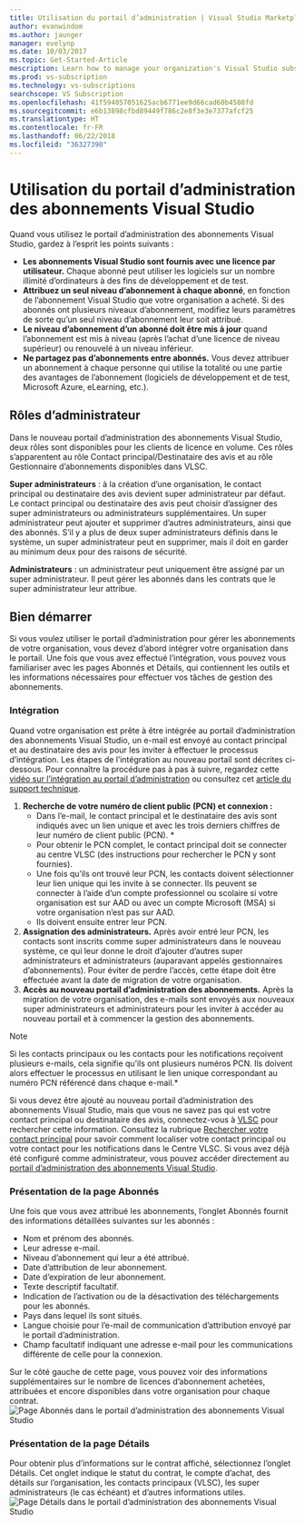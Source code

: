```yaml
---
title: Utilisation du portail d’administration | Visual Studio Marketplace
author: evanwindom
ms.author: jaunger
manager: evelynp
ms.date: 10/03/2017
ms.topic: Get-Started-Article
mescription: Learn how to manage your organization's Visual Studio subscriptions with the Administrator Portal.
ms.prod: vs-subscription
ms.technology: vs-subscriptions
searchscope: VS Subscription
ms.openlocfilehash: 41f594057051625acb6771ee9d66cad60b4508fd
ms.sourcegitcommit: e6b13898cfbd89449f786c2e8f3e3e7377afcf25
ms.translationtype: HT
ms.contentlocale: fr-FR
ms.lasthandoff: 06/22/2018
ms.locfileid: "36327390"
---
```

#  <a name="using-the-visual-studio-subscriptions-administrator-portal"></a>Utilisation du portail d’administration des abonnements Visual Studio

Quand vous utilisez le portail d’administration des abonnements Visual Studio, gardez à l’esprit les points suivants :
 
- **Les abonnements Visual Studio sont fournis avec une licence par utilisateur.** Chaque abonné peut utiliser les logiciels sur un nombre illimité d’ordinateurs à des fins de développement et de test. 
- **Attribuez un seul niveau d’abonnement à chaque abonné**, en fonction de l’abonnement Visual Studio que votre organisation a acheté. Si des abonnés ont plusieurs niveaux d’abonnement, modifiez leurs paramètres de sorte qu’un seul niveau d’abonnement leur soit attribué. 
- **Le niveau d’abonnement d’un abonné doit être mis à jour** quand l’abonnement est mis à niveau (après l’achat d’une licence de niveau supérieur) ou renouvelé à un niveau inférieur. 
- **Ne partagez pas d’abonnements entre abonnés.** Vous devez attribuer un abonnement à chaque personne qui utilise la totalité ou une partie des avantages de l’abonnement (logiciels de développement et de test, Microsoft Azure, eLearning, etc.). 

## <a name="adminstrator-roles"></a>Rôles d’administrateur

Dans le nouveau portail d’administration des abonnements Visual Studio, deux rôles sont disponibles pour les clients de licence en volume. Ces rôles s’apparentent au rôle Contact principal/Destinataire des avis et au rôle Gestionnaire d’abonnements disponibles dans VLSC. 

**Super administrateurs** : à la création d’une organisation, le contact principal ou destinataire des avis devient super administrateur par défaut. Le contact principal ou destinataire des avis peut choisir d’assigner des super administrateurs ou administrateurs supplémentaires. Un super administrateur peut ajouter et supprimer d’autres administrateurs, ainsi que des abonnés. S’il y a plus de deux super administrateurs définis dans le système, un super administrateur peut en supprimer, mais il doit en garder au minimum deux pour des raisons de sécurité. 

**Administrateurs** : un administrateur peut uniquement être assigné par un super administrateur. Il peut gérer les abonnés dans les contrats que le super administrateur leur attribue. 

## <a name="getting-started"></a>Bien démarrer

Si vous voulez utiliser le portail d’administration pour gérer les abonnements de votre organisation, vous devez d’abord intégrer votre organisation dans le portail.  Une fois que vous avez effectué l’intégration, vous pouvez vous familiariser avec les pages Abonnés et Détails, qui contiennent les outils et les informations nécessaires pour effectuer vos tâches de gestion des abonnements.  

### <a name="onboarding"></a>Intégration

Quand votre organisation est prête à être intégrée au portail d’administration des abonnements Visual Studio, un e-mail est envoyé au contact principal et au destinataire des avis pour les inviter à effectuer le processus d’intégration. Les étapes de l’intégration au nouveau portail sont décrites ci-dessous. Pour connaître la procédure pas à pas à suivre, regardez cette [vidéo sur l’intégration au portail d’administration](https://channel9.msdn.com/Series/Visual-Studio-Subscriptions-Administration/Onboarding-your-organization-to-the-new-Visual-Studio-Subscription-Administration-Portal-and-setting) ou consultez cet [article du support technique](https://support.microsoft.com/help/4013931/visual-studio-subscriptions-administrator-migration-process "Processus de migration vers le portail d’administration des abonnements Visual Studio").   
1.  **Recherche de votre numéro de client public (PCN) et connexion :**
    - Dans l’e-mail, le contact principal et le destinataire des avis sont indiqués avec un lien unique et avec les trois derniers chiffres de leur numéro de client public (PCN). * 
    - Pour obtenir le PCN complet, le contact principal doit se connecter au centre VLSC (des instructions pour rechercher le PCN y sont fournies). 
    - Une fois qu’ils ont trouvé leur PCN, les contacts doivent sélectionner leur lien unique qui les invite à se connecter. Ils peuvent se connecter à l’aide d’un compte professionnel ou scolaire si votre organisation est sur AAD ou avec un compte Microsoft (MSA) si votre organisation n’est pas sur AAD. 
    - Ils doivent ensuite entrer leur PCN. 
2.  **Assignation des administrateurs.** Après avoir entré leur PCN, les contacts sont inscrits comme super administrateurs dans le nouveau système, ce qui leur donne le droit d’ajouter d’autres super administrateurs et administrateurs (auparavant appelés gestionnaires d’abonnements). Pour éviter de perdre l’accès, cette étape doit être effectuée avant la date de migration de votre organisation. 
3.  **Accès au nouveau portail d’administration des abonnements.**  Après la migration de votre organisation, des e-mails sont envoyés aux nouveaux super administrateurs et administrateurs pour les inviter à accéder au nouveau portail et à commencer la gestion des abonnements.  

> [!NOTE]
> Si les contacts principaux ou les contacts pour les notifications reçoivent plusieurs e-mails, cela signifie qu’ils ont plusieurs numéros PCN. Ils doivent alors effectuer le processus en utilisant le lien unique correspondant au numéro PCN référencé dans chaque e-mail.*

Si vous devez être ajouté au nouveau portail d’administration des abonnements Visual Studio, mais que vous ne savez pas qui est votre contact principal ou destinataire des avis, connectez-vous à [VLSC](https://www.microsoft.com/Licensing/servicecenter/default.aspx) pour rechercher cette information. Consultez la rubrique [Rechercher votre contact principal](find-primary-contact.md) pour savoir comment localiser votre contact principal ou votre contact pour les notifications dans le Centre VLSC.
Si vous avez déjà été configuré comme administrateur, vous pouvez accéder directement au [portail d’administration des abonnements Visual Studio](https://manage.visualstudio.com).

### <a name="understanding-the-subscribers-page"></a>Présentation de la page Abonnés
Une fois que vous avez attribué les abonnements, l’onglet Abonnés fournit des informations détaillées suivantes sur les abonnés :
- Nom et prénom des abonnés.
- Leur adresse e-mail.
- Niveau d’abonnement qui leur a été attribué.
- Date d’attribution de leur abonnement. 
- Date d’expiration de leur abonnement.
- Texte descriptif facultatif.
- Indication de l’activation ou de la désactivation des téléchargements pour les abonnés. 
- Pays dans lequel ils sont situés.
- Langue choisie pour l’e-mail de communication d’attribution envoyé par le portail d’administration.
- Champ facultatif indiquant une adresse e-mail pour les communications différente de celle pour la connexion. 

Sur le côté gauche de cette page, vous pouvez voir des informations supplémentaires sur le nombre de licences d’abonnement achetées, attribuées et encore disponibles dans votre organisation pour chaque contrat.
    ![Page Abonnés dans le portail d’administration des abonnements Visual Studio](_img/using-admin-portal/subscribers-page.png)

### <a name="understanding-the-details-page"></a>Présentation de la page Détails
Pour obtenir plus d’informations sur le contrat affiché, sélectionnez l’onglet Détails. Cet onglet indique le statut du contrat, le compte d’achat, des détails sur l’organisation, les contacts principaux (VLSC), les super administrateurs (le cas échéant) et d’autres informations utiles.
    ![Page Détails dans le portail d’administration des abonnements Visual Studio](_img/using-admin-portal/details-page.png)


